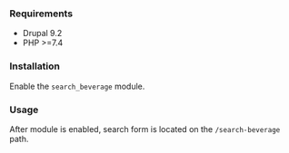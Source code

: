 ### Requirements

- Drupal 9.2
- PHP >=7.4

### Installation

Enable the `search_beverage` module.

### Usage

After module is enabled, search form is located on the `/search-beverage` path.
